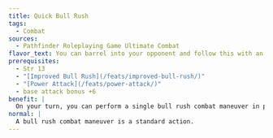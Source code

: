 ```yaml
---
title: Quick Bull Rush
tags:
  - Combat
sources:
  - Pathfinder Roleplaying Game Ultimate Combat
flavor_text: You can barrel into your opponent and follow this with an attack.
prerequisites:
  - Str 13
  - "[Improved Bull Rush](/feats/improved-bull-rush/)"
  - "[Power Attack](/feats/power-attack/)"
  - base attack bonus +6
benefit: |
  On your turn, you can perform a single bull rush combat maneuver in place of one of your melee attacks. You must choose the melee attack with the highest base attack bonus to make the bull rush.
normal: |
  A bull rush combat maneuver is a standard action.
---
```


